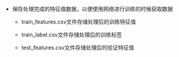 + 保存处理完成的特征值数据，以便使用网络进行训练的时候获取数据

  +   train_features.csv文件存储处理后的训练特征值

  + train_label.csv文件存储处理后的训练标签

  + test_features.csv文件存储处理后的验证特征值
